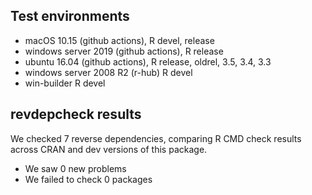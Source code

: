 ## Test environments

* macOS 10.15         (github actions), R devel, release
* windows server 2019 (github actions), R        release
* ubuntu 16.04        (github actions), R        release, oldrel, 3.5, 3.4, 3.3
* windows server 2008 R2 (r-hub) R devel
* win-builder R devel

## revdepcheck results

We checked 7 reverse dependencies, comparing R CMD check results across CRAN and dev versions of this package.

 * We saw 0 new problems
 * We failed to check 0 packages
